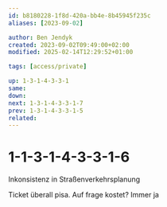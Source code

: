 ```yaml
---
id: b8180228-1f8d-420a-bb4e-8b45945f235c
aliases: [2023-09-02]

author: Ben Jendyk
created: 2023-09-02T09:49:00+02:00
modified: 2025-02-14T12:29:52+01:00

tags: [access/private]

up: 1-3-1-4-3-3-1
same:
down:
next: 1-3-1-4-3-3-1-7
prev: 1-3-1-4-3-3-1-5
related:
---
```


# 1-1-3-1-4-3-3-1-6

Inkonsistenz in Straßenverkehrsplanung

Ticket überall pisa. Auf frage kostet? Immer ja
